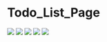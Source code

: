 # Todo_List_Page

![](https://pbs.twimg.com/media/FgdA352WYAAe0pA?format=jpg&name=large)
![](https://pbs.twimg.com/media/FgdAtiuXoAEm6Go?format=jpg&name=large)
![](https://pbs.twimg.com/media/FgX8B9YXEAEkR5M?format=jpg&name=large)
![](https://pbs.twimg.com/media/FgVO6NiWAAAhDdK?format=jpg&name=large)
![](https://pbs.twimg.com/media/FgUb827XEAAHdk7?format=png&name=small)






